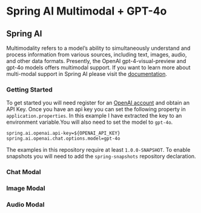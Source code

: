 # Spring AI Multimodal + GPT-4o

## Spring AI

Multimodality refers to a model’s ability to simultaneously understand and process information from various sources, including text, images, audio, and other data formats. Presently, the OpenAI gpt-4-visual-preview and gpt-4o models offers multimodal support. If you want to learn more about multi-modal support
in Spring AI please visit the [documentation](https://docs.spring.io/spring-ai/reference/1.0-SNAPSHOT/api/chat/openai-chat.html#_multimodal).

### Getting Started

To get started you will need register for an [OpenAI account](https://platform.openai.com/apps) and obtain an API Key. Once you have an
api key you can set the following property in `application.properties`. In this example I have extracted the key to an environment variable.You will also
need to set the model to `gpt-4o`.

```properties
spring.ai.openai.api-key=${OPENAI_API_KEY}
spring.ai.openai.chat.options.model=gpt-4o
```

The examples in this repository require at least `1.0.0-SNAPSHOT`. To enable snapshots you will need to add the `spring-snapshots` repository declaration. 

### Chat Modal

### Image Modal

### Audio Modal